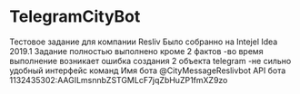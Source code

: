 # TelegramCityBot
Тестовое задание для компании Resliv 
Было собранно на Intejel Idea 2019.1
Задание полностью выполнено кроме 2 фактов
-во время выполнение возникает ошибка создания 2 объекта telegram
-не сильно удобный интерфейс команд
Имя бота @CityMessageReslivbot
API бота 1132435302:AAGILmsnnbZSTGMLcF7jqZbHuZP1fmXZ9zo
